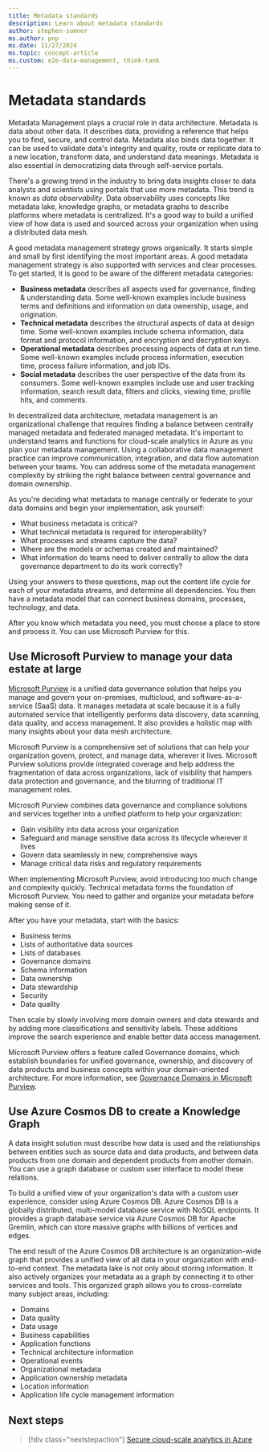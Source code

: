 ```yaml
---
title: Metadata standards
description: Learn about metadata standards
author: stephen-sumner
ms.author: pnp
ms.date: 11/27/2024
ms.topic: concept-article
ms.custom: e2e-data-management, think-tank
---
```


# Metadata standards

Metadata Management plays a crucial role in data architecture. Metadata is data about other data. It describes data, providing a reference that helps you to find, secure, and control data. Metadata also binds data together. It can be used to validate data's integrity and quality, route or replicate data to a new location, transform data, and understand data meanings. Metadata is also essential in democratizing data through self-service portals.

There's a growing trend in the industry to bring data insights closer to data analysts and scientists using portals that use more metadata. This trend is known as *data observability*. Data observability uses concepts like metadata lake, knowledge graphs, or metadata graphs to describe platforms where metadata is centralized. It's a good way to build a unified view of how data is used and sourced across your organization when using a distributed data mesh.

A good metadata management strategy grows organically. It starts simple and small by first identifying the most important areas. A good metadata management strategy is also supported with services and clear processes. To get started, it is good to be aware of the different metadata categories:

- **Business metadata** describes all aspects used for governance, finding & understanding data. Some well-known examples include business terms and definitions and information on data ownership, usage, and origination.
- **Technical metadata** describes the structural aspects of data at design time. Some well-known examples include schema information, data format and protocol information, and encryption and decryption keys.
- **Operational metadata** describes processing aspects of data at run time. Some well-known examples include process information, execution time, process failure information, and job IDs.
- **Social metadata** describes the user perspective of the data from its consumers. Some well-known examples include use and user tracking information, search result data, filters and clicks, viewing time, profile hits, and comments.

In decentralized data architecture, metadata management is an organizational challenge that requires finding a balance between centrally managed metadata and federated managed metadata. It's important to understand teams and functions for cloud-scale analytics in Azure as you plan your metadata management. Using a collaborative data management practice can improve communication, integration, and data flow automation between your teams. You can address some of the metadata management complexity by striking the right balance between central governance and domain ownership.

As you're deciding what metadata to manage centrally or federate to your data domains and begin your implementation, ask yourself:

- What business metadata is critical?
- What technical metadata is required for interoperability?
- What processes and streams capture the data?
- Where are the models or schemas created and maintained?
- What information do teams need to deliver centrally to allow the data governance department to do its work correctly?

Using your answers to these questions, map out the content life cycle for each of your metadata streams, and determine all dependencies. You then have a metadata model that can connect business domains, processes, technology, and data.

After you know which metadata you need, you must choose a place to store and process it. You can use Microsoft Purview for this.

## Use Microsoft Purview to manage your data estate at large

[Microsoft Purview](/azure/purview) is a unified data governance solution that helps you manage and govern your on-premises, multicloud, and software-as-a-service (SaaS) data. It manages metadata at scale because it is a fully automated service that intelligently performs data discovery, data scanning, data quality, and access management. It also provides a holistic map with many insights about your data mesh architecture.

Microsoft Purview is a comprehensive set of solutions that can help your organization govern, protect, and manage data, wherever it lives. Microsoft Purview solutions provide integrated coverage and help address the fragmentation of data across organizations, lack of visibility that hampers data protection and governance, and the blurring of traditional IT management roles.

Microsoft Purview combines data governance and compliance solutions and services together into a unified platform to help your organization:

- Gain visibility into data across your organization
- Safeguard and manage sensitive data across its lifecycle wherever it lives
- Govern data seamlessly in new, comprehensive ways
- Manage critical data risks and regulatory requirements

When implementing Microsoft Purview, avoid introducing too much change and complexity quickly. Technical metadata forms the foundation of Microsoft Purview. You need to gather and organize your metadata before making sense of it.

After you have your metadata, start with the basics:

- Business terms
- Lists of authoritative data sources
- Lists of databases
- Governance domains
- Schema information
- Data ownership
- Data stewardship
- Security
- Data quality

Then scale by slowly involving more domain owners and data stewards and by adding more classifications and sensitivity labels. These additions improve the search experience and enable better data access management.

Microsoft Purview offers a feature called Governance domains, which establish boundaries for unified governance, ownership, and discovery of data products and business concepts within your domain-oriented architecture. For more information, see [Governance Domains in Microsoft Purview](/purview/concept-governance-domain).

## Use Azure Cosmos DB to create a Knowledge Graph

A data insight solution must describe how data is used and the relationships between entities such as source data and data products, and between data products from one domain and dependent products from another domain. You can use a graph database or custom user interface to model these relations.

To build a unified view of your organization's data with a custom user experience, consider using Azure Cosmos DB. Azure Cosmos DB is a globally distributed, multi-model database service with NoSQL endpoints. It provides a graph database service via Azure Cosmos DB for Apache Gremlin, which can store massive graphs with billions of vertices and edges.

The end result of the Azure Cosmos DB architecture is an organization-wide graph that provides a unified view of all data in your organization with end-to-end context. The metadata lake is not only about storing information. It also actively organizes your metadata as a graph by connecting it to other services and tools. This organized graph allows you to cross-correlate many subject areas, including:

- Domains
- Data quality
- Data usage
- Business capabilities
- Application functions
- Technical architecture information
- Operational events
- Organizational metadata
- Application ownership metadata
- Location information
- Application life cycle management information

## Next steps

> [!div class="nextstepaction"]
> [Secure cloud-scale analytics in Azure](../data-management/secure.md)
